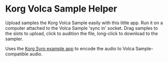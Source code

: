 # Korg Volca Sample Helper

Upload samples the Korg Volca Sample easily with this little app. Run it on a computer attached to the Volca Sample 'sync in' socket. Drag samples to the slots to upload, click to audition the file, long-click to download to the sampler.

Uses the [Korg Syro example app](http://korginc.github.io/volcasample/) to encode the audio to Volca Sample-compatible audio.
